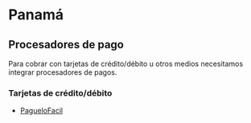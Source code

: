 # Panamá

## Procesadores de pago

Para cobrar con tarjetas de crédito/débito u otros medios necesitamos integrar procesadores de pagos.

### Tarjetas de crédito/débito

- [PagueloFacil](https://www.paguelofacil.com/)
